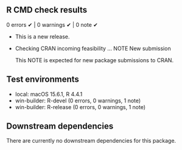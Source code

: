 ## R CMD check results

0 errors ✔ | 0 warnings ✔ | 0 note ✔

* This is a new release.

* Checking CRAN incoming feasibility ... NOTE
  New submission
  
  This NOTE is expected for new package submissions to CRAN.

## Test environments

* local: macOS 15.6.1, R 4.4.1
* win-builder: R-devel (0 errors, 0 warnings, 1 note)
* win-builder: R-release (0 errors, 0 warnings, 1 note)

## Downstream dependencies

There are currently no downstream dependencies for this package.
